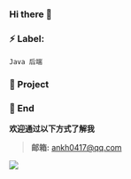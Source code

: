### Hi there 👋

### ⚡ Label:

`Java 后端`

### :pushpin: Project


### 💬 End

**欢迎通过以下方式了解我**

> **邮箱:** ankh0417@qq.com

![](https://github-readme-stats.vercel.app/api?username=Ankh0417)
